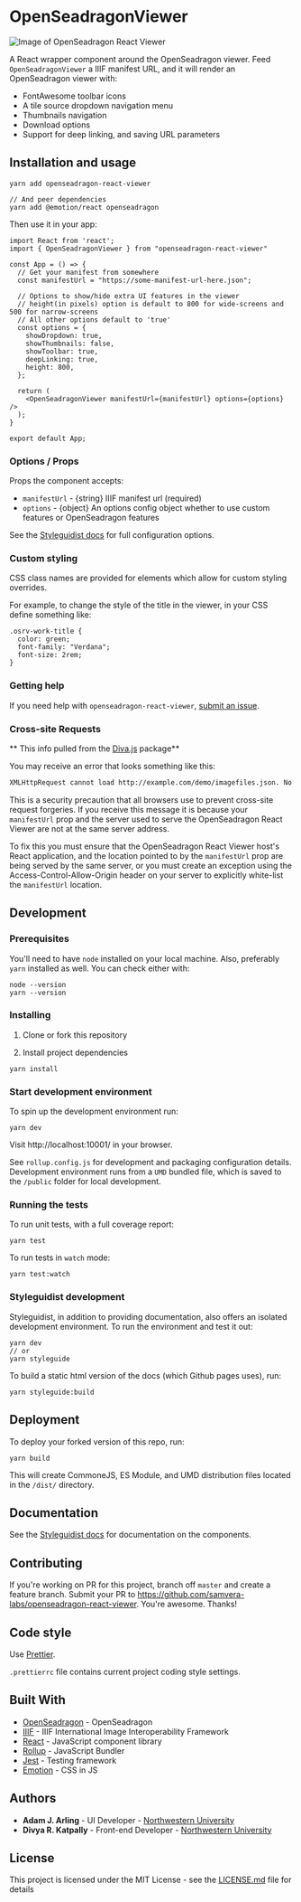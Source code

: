 # OpenSeadragonViewer

![Image of OpenSeadragon React Viewer](https://i.imgur.com/6PbYcbE.jpg)

A React wrapper component around the OpenSeadragon viewer. Feed `OpenSeadragonViewer` a IIIF manifest URL, and it will render an OpenSeadragon viewer with:

- FontAwesome toolbar icons
- A tile source dropdown navigation menu
- Thumbnails navigation
- Download options
- Support for deep linking, and saving URL parameters

## Installation and usage

```
yarn add openseadragon-react-viewer

// And peer dependencies
yarn add @emotion/react openseadragon
```

Then use it in your app:

```
import React from 'react';
import { OpenSeadragonViewer } from "openseadragon-react-viewer"

const App = () => {
  // Get your manifest from somewhere
  const manifestUrl = "https://some-manifest-url-here.json";

  // Options to show/hide extra UI features in the viewer
  // height(in pixels) option is default to 800 for wide-screens and 500 for narrow-screens
  // All other options default to 'true'
  const options = {
    showDropdown: true,
    showThumbnails: false,
    showToolbar: true,
    deepLinking: true,
    height: 800,
  };

  return (
    <OpenSeadragonViewer manifestUrl={manifestUrl} options={options} />
  );
}

export default App;
```

### Options / Props

Props the component accepts:

- `manifestUrl` - {string} IIIF manifest url (required)
- `options` - {object} An options config object whether to use custom features or OpenSeadragon features

See the [Styleguidist docs](https://samvera-labs.github.io/openseadragon-react-viewer/) for full configuration options.

### Custom styling

CSS class names are provided for elements which allow for custom styling overrides.

For example, to change the style of the title in the viewer, in your CSS define something like:

```
.osrv-work-title {
  color: green;
  font-family: "Verdana";
  font-size: 2rem;
}
```

### Getting help

If you need help with `openseadragon-react-viewer`, [submit an issue](https://github.com/samvera-labs/openseadragon-react-viewer/issues).

### Cross-site Requests

** This info pulled from the [Diva.js](https://github.com/ddmal/diva.js) package**

You may receive an error that looks something like this:

```bash
XMLHttpRequest cannot load http://example.com/demo/imagefiles.json. No 'Access-Control-Allow-Origin' header is present on the requested resource. Origin 'http://localhost:8000' is therefore not allowed access.
```

This is a security precaution that all browsers use to prevent cross-site request forgeries. If you receive this message it is because your `manifestUrl` prop and the server used to serve the OpenSeadragon React Viewer are not at the same server address.

To fix this you must ensure that the OpenSeadragon React Viewer host's React application, and the location pointed to by the `manifestUrl` prop are being served by the same server, or you must create an exception using the Access-Control-Allow-Origin header on your server to explicitly white-list the `manifestUrl` location.

## Development

### Prerequisites

You'll need to have `node` installed on your local machine. Also, preferably `yarn` installed as well. You can check either with:

```
node --version
yarn --version
```

### Installing

1. Clone or fork this repository

2. Install project dependencies

```
yarn install
```

### Start development environment

To spin up the development environment run:

```
yarn dev
```

Visit http://localhost:10001/ in your browser.

See `rollup.config.js` for development and packaging configuration details. Development environment runs from a `UMD` bundled file, which is saved to the `/public` folder for local development.

### Running the tests

To run unit tests, with a full coverage report:

```
yarn test
```

To run tests in `watch` mode:

```
yarn test:watch
```

### Styleguidist development

Styleguidist, in addition to providing documentation, also offers an isolated development environment. To run the environment and test it out:

```
yarn dev
// or
yarn styleguide
```

To build a static html version of the docs (which Github pages uses), run:

```
yarn styleguide:build
```

## Deployment

To deploy your forked version of this repo, run:

```
yarn build
```

This will create CommoneJS, ES Module, and UMD distribution files located in the `/dist/` directory.

## Documentation

See the [Styleguidist docs](https://samvera-labs.github.io/openseadragon-react-viewer/) for documentation on the components.

## Contributing

If you're working on PR for this project, branch off `master` and create a feature branch. Submit your PR to https://github.com/samvera-labs/openseadragon-react-viewer. You're awesome. Thanks!

## Code style

Use [Prettier](https://prettier.io/).

`.prettierrc` file contains current project coding style settings.

## Built With

- [OpenSeadragon](https://openseadragon.github.io/) - OpenSeadragon
- [IIIF](https://iiif.io/) - IIIF International Image Interoperability Framework
- [React](https://reactjs.org/) - JavaScript component library
- [Rollup](https://rollupjs.org/) - JavaScript Bundler
- [Jest](https://jestjs.io/) - Testing framework
- [Emotion](https://emotion.sh/) - CSS in JS

## Authors

- **Adam J. Arling** - UI Developer - [Northwestern University](https://github.com/adamjarling)
- **Divya R. Katpally** - Front-end Developer - [Northwestern University](https://github.com/katdivyareddy10)

## License

This project is licensed under the MIT License - see the [LICENSE.md](LICENSE.md) file for details
